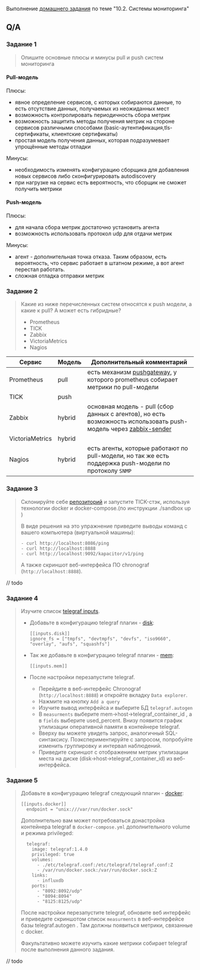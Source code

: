 Выполнение [домашнего задания](https://github.com/netology-code/mnt-homeworks/blob/MNT-13/10-monitoring-02-systems/README.md)
по теме "10.2. Системы мониторинга"

## Q/A

### Задание 1

> Опишите основные плюсы и минусы pull и push систем мониторинга

#### Pull-модель

Плюсы:
* явное определение сервисов, с которых собираются данные, то есть отсутствие данных,
получаемых из неожиданных мест
* возможность контролировать периодичность сбора метрик
* возможность защитить методы получения метрик на стороне сервисов различными способами (basic-аутентификация,tls-сертификаты, клиентские сертификаты)
* простая модель получения данных, которая подразумевает упрощённые методы отладки

Минусы:
* необходимость изменять конфигурацию сборщика для добавления новых сервисов либо сконфигурировать autodiscovery
* при нагрузке на сервис есть вероятность, что сборщик не сможет получить метрики

#### Push-модель

Плюсы:
* для начала сбора метрик достаточно установить агента
* возможность использовать протокол udp для отдачи метрик

Минусы:
* агент - дополнительная точка отказа. Таким образом, есть вероятность,
что сервис работает в штатном режиме, а вот агент перестал работать.
* сложная отладка отправки метрик

### Задание 2

> Какие из ниже перечисленных систем относятся к push модели, а какие к pull? А может есть гибридные?
>
> * Prometheus
> * TICK
> * Zabbix
> * VictoriaMetrics
> * Nagios

| Сервис          | Модель | Дополнительный комментарий                                                                                                                                                             |
|-----------------|--------|----------------------------------------------------------------------------------------------------------------------------------------------------------------------------------------|
| Prometheus      | pull   | есть механизм [pushgateway](https://prometheus.io/docs/practices/pushing/), у которого prometheus собирает метрики по pull-модели                                                      |
| TICK            | push   |                                                                                                                                                                                        |
| Zabbix          | hybrid | основная модель - pull (сбор данных с агентов), но есть возможность использовать push-модель через [zabbix-sender](https://www.zabbix.com/documentation/5.2/ru/manual/concepts/sender) |
| VictoriaMetrics | hybrid |                                                                                                                                                                                        |
| Nagios          | hybrid | есть агенты, которые работают по pull-модели, но так же есть поддержка push-модели по протоколу `SNMP`                                                                                 |

### Задание 3

> Склонируйте себе [репозиторий](https://github.com/influxdata/sandbox/tree/master) и запустите TICK-стэк,
> используя технологии docker и docker-compose.(по инструкции ./sandbox up )
> 
> В виде решения на это упражнение приведите выводы команд с вашего компьютера (виртуальной машины):
> 
>     - curl http://localhost:8086/ping
>     - curl http://localhost:8888
>     - curl http://localhost:9092/kapacitor/v1/ping
> 
> А также скриншот веб-интерфейса ПО chronograf (`http://localhost:8888`).

// todo

### Задание 4

> Изучите список [telegraf inputs](https://github.com/influxdata/telegraf/tree/master/plugins/inputs).
> - Добавьте в конфигурацию telegraf плагин - [disk](https://github.com/influxdata/telegraf/tree/master/plugins/inputs/disk):
> 
>     ```
>     [[inputs.disk]]
>     ignore_fs = ["tmpfs", "devtmpfs", "devfs", "iso9660", "overlay", "aufs", "squashfs"]
>     ```
> 
> - Так же добавьте в конфигурацию telegraf плагин - [mem](https://github.com/influxdata/telegraf/tree/master/plugins/inputs/mem):
> 
>     ```
>     [[inputs.mem]]
>     ```
>   
> - После настройки перезапустите telegraf.
> 
>     - Перейдите в веб-интерфейс Chronograf (`http://localhost:8888`) и откройте вкладку `Data explorer`.
>     - Нажмите на кнопку `Add a query`
>     - Изучите вывод интерфейса и выберите БД `telegraf.autogen`
>     - В `measurments` выберите mem->host->telegraf_container_id , а в `fields` выберите used_percent. 
>     Внизу появится график утилизации оперативной памяти в контейнере telegraf.
>     - Вверху вы можете увидеть запрос, аналогичный SQL-синтаксису. 
>     Поэкспериментируйте с запросом, попробуйте изменить группировку и интервал наблюдений.
>     - Приведите скриншот с отображением
>     метрик утилизации места на диске (disk->host->telegraf_container_id) из веб-интерфейса.

### Задание 5

> Добавьте в конфигурацию telegraf следующий плагин - [docker](https://github.com/influxdata/telegraf/tree/master/plugins/inputs/docker):
> 
> ```
> [[inputs.docker]]
>   endpoint = "unix:///var/run/docker.sock"
> ```
> 
> Дополнительно вам может потребоваться донастройка контейнера telegraf в `docker-compose.yml` дополнительного volume и
> режима privileged:
> ```
>   telegraf:
>     image: telegraf:1.4.0
>     privileged: true
>     volumes:
>       - ./etc/telegraf.conf:/etc/telegraf/telegraf.conf:Z
>       - /var/run/docker.sock:/var/run/docker.sock:Z
>     links:
>       - influxdb
>     ports:
>       - "8092:8092/udp"
>       - "8094:8094"
>       - "8125:8125/udp"
> ```
> 
> После настройки перезапустите telegraf, обновите веб интерфейс и приведите скриншотом список `measurments` в
> веб-интерфейсе базы telegraf.autogen . Там должны появиться метрики, связанные с docker.
> 
> Факультативно можете изучить какие метрики собирает telegraf после выполнения данного задания.

// todo
